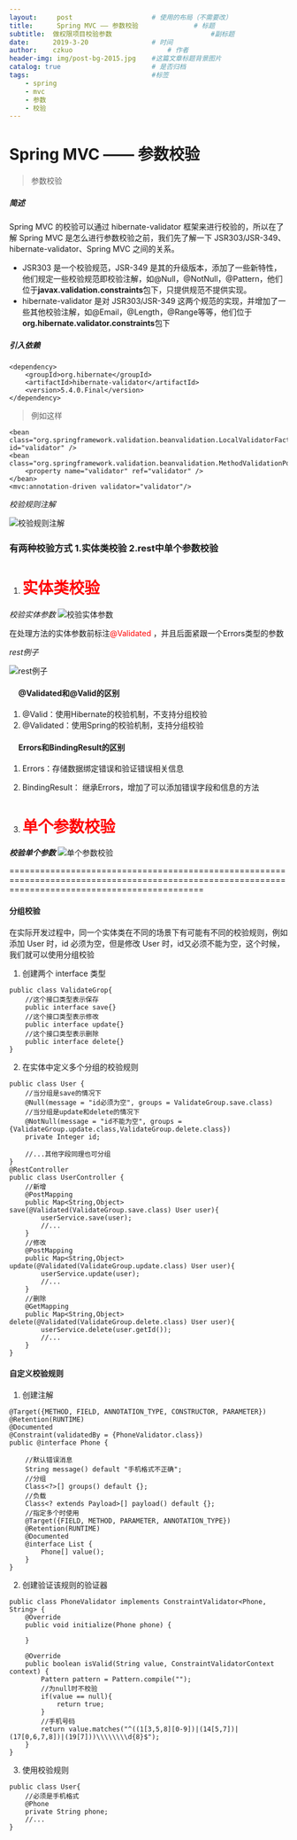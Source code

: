 ```yaml
---
layout:     post   				    # 使用的布局（不需要改）
title:      Spring MVC —— 参数校验 				# 标题 
subtitle:  做权限项目校验参数                         #副标题
date:      2019-3-20 				# 时间
author:    czkuo 						# 作者
header-img: img/post-bg-2015.jpg 	#这篇文章标题背景图片
catalog: true 						# 是否归档
tags:								#标签
    - spring
    - mvc
    - 参数
    - 校验
---
```


# Spring MVC —— 参数校验 

> 参数校验

##### 简述
Spring MVC 的校验可以通过 hibernate-validator 框架来进行校验的，所以在了解 Spring MVC 是怎么进行参数校验之前，我们先了解一下 JSR303/JSR-349、hibernate-validator、Spring MVC 之间的关系。

* JSR303 是一个校验规范，JSR-349 是其的升级版本，添加了一些新特性，他们规定一些校验规范即校验注解，如@Null，@NotNull，@Pattern，他们位于**javax.validation.constraints**包下，只提供规范不提供实现。
*  hibernate-validator 是对 JSR303/JSR-349 这两个规范的实现，并增加了一些其他校验注解，如@Email，@Length，@Range等等，他们位于**org.hibernate.validator.constraints**包下

##### 引入依赖
```
<dependency>
    <groupId>org.hibernate</groupId>
    <artifactId>hibernate-validator</artifactId>
    <version>5.4.0.Final</version>
</dependency>
```

> 例如这样

```
<bean class="org.springframework.validation.beanvalidation.LocalValidatorFactoryBean" id="validator" />
<bean class="org.springframework.validation.beanvalidation.MethodValidationPostProcessor">
    <property name="validator" ref="validator" />
</bean> 
<mvc:annotation-driven validator="validator"/>
```
*校验规则注解*

![**校验规则注解**](https://czkuo.github.io/postimages/clipboard.png)

###    有两种校验方式 1.实体类校验 2.rest中单个参数校验 

1. # <font color="red">实体类校验</font>                

*校验实体参数*
![**校验实体参数**](https://czkuo.github.io/postimages/20190304021.png)

 在处理方法的实体参数前标注<font color="red">@Validated</font> ，并且后面紧跟一个Errors类型的参数

*rest例子*

![rest例子](https://czkuo.github.io/postimages/201904022.png)

 ####   &nbsp;&nbsp;&nbsp;&nbsp; @Validated和@Valid的区别

1. @Valid：使用Hibernate的校验机制，不支持分组校验
2. @Validated：使用Spring的校验机制，支持分组校验

####  &nbsp;&nbsp;&nbsp;&nbsp; Errors和BindingResult的区别

1. Errors：存储数据绑定错误和验证错误相关信息
2. BindingResult： 继承Errors，增加了可以添加错误字段和信息的方法


2. # <font color="red">单个参数校验</font>                

***校验单个参数***
![单个参数校验](https://czkuo.github.io/postimages/201904023.png)

==================================================================================================================================================

#### 分组校验

在实际开发过程中，同一个实体类在不同的场景下有可能有不同的校验规则，例如添加 User 时，id 必须为空，但是修改 User 时，id又必须不能为空，这个时候，我们就可以使用分组校验

1. 创建两个 interface 类型

```
public class ValidateGrop{
    //这个接口类型表示保存
    public interface save{}
    //这个接口类型表示修改
    public interface update{}
    //这个接口类型表示删除
    public interface delete{}
}
```

2. 在实体中定义多个分组的校验规则

```
public class User {
    //当分组是save的情况下
    @Null(message = "id必须为空", groups = ValidateGroup.save.class)
    //当分组是update和delete的情况下
    @NotNull(message = "id不能为空", groups = {ValidateGroup.update.class,ValidateGroup.delete.class})
    private Integer id;

    //...其他字段同理也可分组
}
@RestController
public class UserController {
    //新增
    @PostMapping
    public Map<String,Object> save(@Validated(ValidateGroup.save.class) User user){
        userService.save(user);
        //...
    }
    //修改
    @PostMapping
    public Map<String,Object> update(@Validated(ValidateGroup.update.class) User user){
        userService.update(user);
        //...
    }
    //删除
    @GetMapping
    public Map<String,Object> delete(@Validated(ValidateGroup.delete.class) User user){
        userService.delete(user.getId());
        //...
    }
}
```

#### 自定义校验规则

1. 创建注解

```
@Target({METHOD, FIELD, ANNOTATION_TYPE, CONSTRUCTOR, PARAMETER})
@Retention(RUNTIME)
@Documented
@Constraint(validatedBy = {PhoneValidator.class})
public @interface Phone {

    //默认错误消息
    String message() default "手机格式不正确";
    //分组
    Class<?>[] groups() default {};
    //负载
    Class<? extends Payload>[] payload() default {};
    //指定多个时使用
    @Target({FIELD, METHOD, PARAMETER, ANNOTATION_TYPE})
    @Retention(RUNTIME)
    @Documented
    @interface List {
        Phone[] value();
    }
}
```

2. 创建验证该规则的验证器
```
public class PhoneValidator implements ConstraintValidator<Phone, String> {
    @Override
    public void initialize(Phone phone) {

    }

    @Override
    public boolean isValid(String value, ConstraintValidatorContext context) {
        Pattern pattern = Pattern.compile("");
        //为null时不校验
        if(value == null){
            return true;
        }
        //手机号码
        return value.matches("^((1[3,5,8][0-9])|(14[5,7])|(17[0,6,7,8])|(19[7]))\\\\\\\\d{8}$");
    }
}
```

3. 使用校验规则
```
public class User{
    //必须是手机格式
    @Phone
    private String phone;
    //...
}
```
